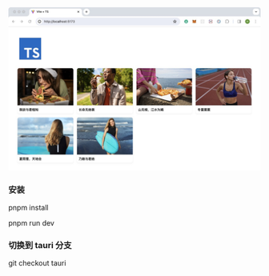 ![Image 示例](https://github.com/vinistudy/autoImglist/blob/main/index.jpg)
### 安装

pnpm install

pnpm run dev

### 切换到 tauri 分支

git checkout tauri